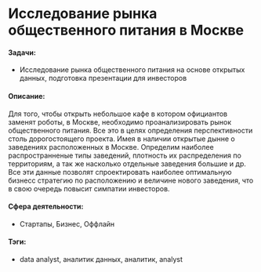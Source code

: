 # Исследование рынка общественного питания в Москве

#### Задачи: 
- Исследование рынка общественного питания на основе открытых данных, подготовка презентации для инвесторов

#### Описание:
Для того, чтобы открыть небольшое кафе в котором официантов заменят роботы, в Москве, необходимо проанализировать рынок общественного питания. Все это в целях определения перспективности столь дорогостоящего проекта. Имея в наличии открытые дынне о заведениях расположенных в Москве. Определим наиболее распространненые типы заведений, плотность их распределения по территориям, а так же насколько отдельные заведения большие и др. Все эти данные позволят спроектировать наиболее оптимальную бизнесс стратегию по расположению и величине нового заведения, что в свою очередь повысит симпатии инвесторов.

#### Сфера деятельности: 
- Стартапы, Бизнес, Оффлайн

#### Тэги:
-  data analyst, аналитик данных, аналитик, analyst
